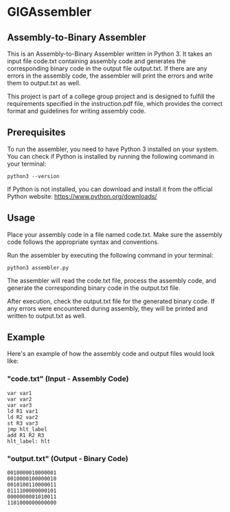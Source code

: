 # GIGAssembler
## Assembly-to-Binary Assembler

This is an Assembly-to-Binary Assembler written in Python 3. It takes an input file code.txt containing assembly code and generates the corresponding binary code in the output file output.txt. If there are any errors in the assembly code, the assembler will print the errors and write them to output.txt as well.


This project is part of a college group project and is designed to fulfill the requirements specified in the instruction.pdf file, which provides the correct format and guidelines for writing assembly code.
## Prerequisites

To run the assembler, you need to have Python 3 installed on your system. You can check if Python is installed by running the following command in your terminal:

    python3 --version

If Python is not installed, you can download and install it from the official Python website: https://www.python.org/downloads/
## Usage

Place your assembly code in a file named code.txt. Make sure the assembly code follows the appropriate syntax and conventions.

Run the assembler by executing the following command in your terminal:

    python3 assembler.py

The assembler will read the code.txt file, process the assembly code, and generate the corresponding binary code in the output.txt file.

After execution, check the output.txt file for the generated binary code. If any errors were encountered during assembly, they will be printed and written to output.txt as well.

## Example
Here's an example of how the assembly code and output files would look like:

### "code.txt" (Input - Assembly Code)

    var var1
    var var2
    var var3
    ld R1 var1
    ld R2 var2
    st R3 var3
    jmp hlt_label
    add R1 R2 R3
    hlt_label: hlt
### "output.txt" (Output - Binary Code)
    0010000010000001
    0010000100000010
    0010100110000011
    0111100000000101
    0000000001010011
    1101000000000000

